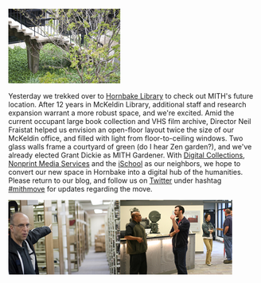 [![](../images/2011-05-mithmove_1710_courtyard-sm.jpg "Hornbake_Library_Courtyard")](http://mith.umd.edu/wp-content/uploads/2011/05/mithmove_1710_courtyard.jpg)

Yesterday we trekked over to [Hornbake Library](http://www.lib.umd.edu/HBK/) to check out MITH's future location. After 12 years in McKeldin Library, additional staff and research expansion warrant a more robust space, and we're excited. Amid the current occupant large book collection and VHS film archive, Director Neil Fraistat helped us envision an open-floor layout twice the size of our McKeldin office, and filled with light from floor-to-ceiling windows. Two glass walls frame a courtyard of green (do I hear Zen garden?), and we've already elected Grant Dickie as MITH Gardener. With [Digital Collections](http://digital.lib.umd.edu/), [Nonprint Media Services](http://www.lib.umd.edu/nonprint) and the [iSchool](http://ischool.umd.edu/) as our neighbors, we hope to convert our new space in Hornbake into a digital hub of the humanities. Please return to our blog, and follow us on [Twitter](https://twitter.com/UMD_MITH) under hashtag [#mithmove](https://twitter.com/search?q=%23mithmove) for updates regarding the move.

[![](../images/2011-05-mithmove_1723_office-sm.jpg "Hornbake_Library_Basement")](http://mith.umd.edu/wp-content/uploads/2011/05/mithmove_1723_office.jpg)[![](../images/2011-05-mithmove_1750_library-sm.jpg "Hornbake_Library_Entrance")](http://mith.umd.edu/wp-content/uploads/2011/05/mithmove_1750_library.jpg)